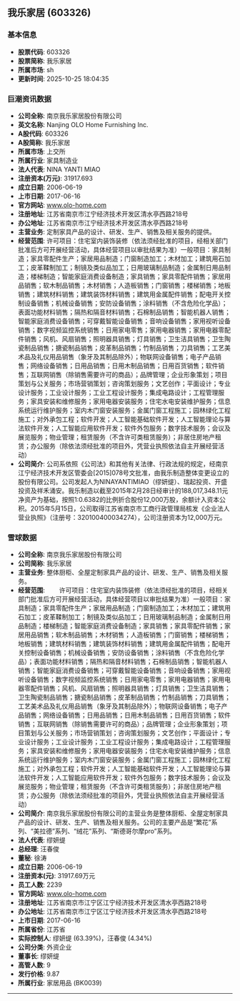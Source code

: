 ## 我乐家居 (603326)

### 基本信息

- **股票代码**: 603326
- **股票简称**: 我乐家居
- **所属市场**: sh
- **更新时间**: 2025-10-25 18:04:35

### 巨潮资讯数据

- **公司全称**: 南京我乐家居股份有限公司
- **英文名称**: Nanjing OLO Home Furnishing Inc.
- **A股代码**: 603326
- **A股简称**: 我乐家居
- **所属市场**: 上交所
- **所属行业**: 家具制造业
- **法人代表**: NINA YANTI MIAO
- **注册资本(万元)**: 31917.693
- **成立日期**: 2006-06-19
- **上市日期**: 2017-06-16
- **官方网站**: www.olo-home.com
- **注册地址**: 江苏省南京市江宁经济技术开发区清水亭西路218号
- **办公地址**: 江苏省南京市江宁经济技术开发区清水亭西路218号
- **主营业务**: 定制家具产品的设计、研发、生产、销售及相关服务的提供。
- **经营范围**: 许可项目：住宅室内装饰装修（依法须经批准的项目，经相关部门批准后方可开展经营活动，具体经营项目以审批结果为准）一般项目：家具制造；家具零配件生产；家居用品制造；门窗制造加工；木材加工；建筑用石加工；皮革鞣制加工；制镜及类似品加工；日用玻璃制品制造；金属制日用品制造；楼梯制造；智能家庭消费设备制造；家具销售；家具零配件销售；家居用品销售；软木制品销售；木材销售；人造板销售；门窗销售；楼梯销售；地板销售；建筑材料销售；建筑装饰材料销售；建筑用金属配件销售；配电开关控制设备销售；机械设备销售；安防设备销售；涂料销售（不含危险化学品）；表面功能材料销售；隔热和隔音材料销售；石棉制品销售；智能机器人销售；智能家庭消费设备销售；可穿戴智能设备销售；音响设备销售；家用视听设备销售；数字视频监控系统销售；日用家电零售；家用电器销售；家用电器零配件销售；风机、风扇销售；照明器具销售；灯具销售；卫生洁具销售；卫生陶瓷制品销售；搪瓷制品销售；皮革制品销售；竹制品销售；刀具销售；工艺美术品及礼仪用品销售（象牙及其制品除外）；物联网设备销售；电子产品销售；网络设备销售；日用品销售；日用木制品销售；日用百货销售；软件销售；互联网销售（除销售需要许可的商品）；品牌管理；企业形象策划；项目策划与公关服务；市场营销策划；咨询策划服务；文艺创作；平面设计；专业设计服务；工业设计服务；工业工程设计服务；集成电路设计；工程管理服务；家具安装和维修服务；家用电器安装服务；住宅水电安装维护服务；信息系统运行维护服务；室内木门窗安装服务；金属门窗工程施工；园林绿化工程施工；对外承包工程；软件开发；人工智能基础软件开发；人工智能理论与算法软件开发；人工智能应用软件开发；软件外包服务；数字技术服务；会议及展览服务；物业管理；租赁服务（不含许可类租赁服务）；非居住房地产租赁；办公服务（除依法须经批准的项目外，凭营业执照依法自主开展经营活动）
- **公司简介**: 公司系依照《公司法》和其他有关法律、行政法规的规定，经南京江宁经济技术开发区管委会[2015]078号文批准，由我乐制造整体变更设立的股份有限公司。公司发起人为NINAYANTIMIAO（缪妍缇）、瑞起投资、开盛投资及祥禾涌安。我乐制造以截至2015年2月28日经审计的188,017,348.11元净资产为基础，按照1:0.6382的比例折合股份12,000万股，余额计入资本公积。2015年5月15日，公司取得江苏省南京市工商行政管理局核发《企业法人营业执照》（注册号：320100400034274），公司注册资本为12,000万元。

### 雪球数据

- **公司全称**: 南京我乐家居股份有限公司
- **公司简称**: 我乐家居
- **主营业务**: 整体厨柜、全屋定制家具产品的设计、研发、生产、销售及相关服务。
- **经营范围**: 　　许可项目：住宅室内装饰装修（依法须经批准的项目，经相关部门批准后方可开展经营活动，具体经营项目以审批结果为准）一般项目：家具制造；家具零配件生产；家居用品制造；门窗制造加工；木材加工；建筑用石加工；皮革鞣制加工；制镜及类似品加工；日用玻璃制品制造；金属制日用品制造；楼梯制造；智能家庭消费设备制造；家具销售；家具零配件销售；家居用品销售；软木制品销售；木材销售；人造板销售；门窗销售；楼梯销售；地板销售；建筑材料销售；建筑装饰材料销售；建筑用金属配件销售；配电开关控制设备销售；机械设备销售；安防设备销售；涂料销售（不含危险化学品）；表面功能材料销售；隔热和隔音材料销售；石棉制品销售；智能机器人销售；智能家庭消费设备销售；可穿戴智能设备销售；音响设备销售；家用视听设备销售；数字视频监控系统销售；日用家电零售；家用电器销售；家用电器零配件销售；风机、风扇销售；照明器具销售；灯具销售；卫生洁具销售；卫生陶瓷制品销售；搪瓷制品销售；皮革制品销售；竹制品销售；刀具销售；工艺美术品及礼仪用品销售（象牙及其制品除外）；物联网设备销售；电子产品销售；网络设备销售；日用品销售；日用木制品销售；日用百货销售；软件销售；互联网销售（除销售需要许可的商品）；品牌管理；企业形象策划；项目策划与公关服务；市场营销策划；咨询策划服务；文艺创作；平面设计；专业设计服务；工业设计服务；工业工程设计服务；集成电路设计；工程管理服务；家具安装和维修服务；家用电器安装服务；住宅水电安装维护服务；信息系统运行维护服务；室内木门窗安装服务；金属门窗工程施工；园林绿化工程施工；对外承包工程；软件开发；人工智能基础软件开发；人工智能理论与算法软件开发；人工智能应用软件开发；软件外包服务；数字技术服务；会议及展览服务；物业管理；租赁服务（不含许可类租赁服务）；非居住房地产租赁；办公服务（除依法须经批准的项目外，凭营业执照依法自主开展经营活动）
- **公司简介**: 南京我乐家居股份有限公司的主营业务是整体厨柜、全屋定制家具产品的设计、研发、生产、销售及相关服务。公司的主要产品是“繁花”系列、“美拉德”系列、“绒花”系列、“斯德哥尔摩pro”系列。
- **法人代表**: 缪妍缇
- **总经理**: 汪春俊
- **董秘**: 徐涛
- **成立日期**: 2006-06-19
- **注册资本(元)**: 31917.69万元
- **员工人数**: 2239
- **官方网站**: www.olo-home.com
- **注册地址**: 江苏省南京市江宁区江宁经济技术开发区清水亭西路218号
- **办公地址**: 江苏省南京市江宁区江宁经济技术开发区清水亭西路218号
- **上市日期**: 2017-06-16
- **所属省份**: 江苏省
- **实际控制人**: 缪妍缇 (63.39%)，汪春俊 (4.34%)
- **公司分类**: 外资企业
- **董事长**: 缪妍缇
- **高管人数**: 9
- **发行价格**: 9.87
- **所属行业**: 家居用品 (BK0039)

---